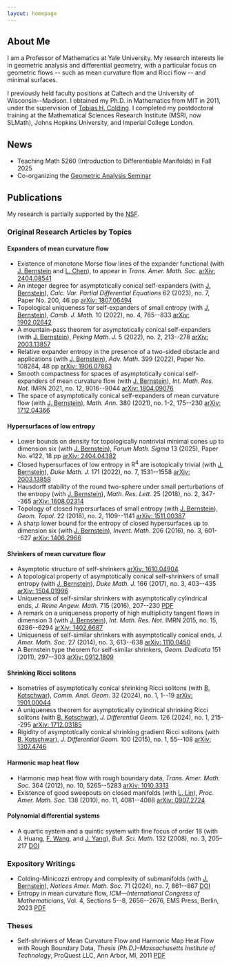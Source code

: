 ```yaml
---
layout: homepage
---
```


## About Me

I am a Professor of Mathematics at Yale University. 
My research interests lie in geometric analysis and differential geometry, with a particular focus on geometric flows -- such as mean curvature flow and Ricci flow -- and minimal surfaces.

I previously held faculty positions at Caltech and the University of Wisconsin--Madison. 
I obtained my Ph.D. in Mathematics from MIT in 2011, under the supervision of [Tobias H. Colding](https://math.mit.edu/directory/profile.html?pid=50).
I completed my postdoctoral training at the Mathematical Sciences Research Institute (MSRI, now SLMath), Johns Hopkins University, and Imperial College London.

## News

- Teaching Math 5260 (Introduction to Differentiable Manifolds) in Fall 2025
- Co-organizing the [Geometric Analysis Seminar](https://sites.google.com/view/xinrui-zhao/yale-geometric-analysis-seminar/)

## Publications

My research is partially supported by the [NSF](https://www.nsf.gov).

### Original Research Articles by Topics

#### Expanders of mean curvature flow

- Existence of monotone Morse flow lines of the expander functional (with [J. Bernstein](https://mathematics.jhu.edu/directory/jacob-bernstein/) and [L. Chen](https://sites.google.com/utk.edu/lchen63/)), to appear in *Trans. Amer. Math. Soc.* [arXiv: 2404.08541](https://arxiv.org/abs/2404.08541)
- An integer degree for asymptotically conical self-expanders (with [J. Bernstein](https://mathematics.jhu.edu/directory/jacob-bernstein/)), *Calc. Var. Partial Differential Equations* 62 (2023), no. 7, Paper No. 200, 46 pp [arXiv: 1807.06494](https://arxiv.org/abs/1807.06494)
- Topological uniqueness for self-expanders of small entropy (with [J. Bernstein](https://mathematics.jhu.edu/directory/jacob-bernstein/)), *Camb. J. Math.* 10 (2022), no. 4, 785--833 [arXiv: 1902.02642](https://arxiv.org/abs/1902.02642)
- A mountain-pass theorem for asymptotically conical self-expanders (with [J. Bernstein](https://mathematics.jhu.edu/directory/jacob-bernstein/)), *Peking Math. J.* 5 (2022), no. 2, 213--278 [arXiv: 2003.13857](https://arxiv.org/abs/2003.13857)
- Relative expander entropy in the presence of a two-sided obstacle and applications (with [J. Bernstein](https://mathematics.jhu.edu/directory/jacob-bernstein/)), *Adv. Math.* 399 (2022), Paper No. 108284, 48 pp [arXiv: 1906.07863](https://arxiv.org/abs/1906.07863)
- Smooth compactness for spaces of asymptotically conical self-expanders of mean curvature flow (with [J. Bernstein](https://mathematics.jhu.edu/directory/jacob-bernstein/)), *Int. Math. Res. Not.* IMRN 2021, no. 12, 9016--9044 [arXiv: 1804.09076](https://arxiv.org/abs/1804.09076)
- The space of asymptotically conical self-expanders of mean curvature flow (with [J. Bernstein](https://mathematics.jhu.edu/directory/jacob-bernstein/)), *Math. Ann.* 380 (2021), no. 1-2, 175--230 [arXiv: 1712.04366](https://arxiv.org/abs/1712.04366)

#### Hypersurfaces of low entropy

- Lower bounds on density for topologically nontrivial minimal cones up to dimension six (with [J. Bernstein](https://mathematics.jhu.edu/directory/jacob-bernstein/)), *Forum Math. Sigma* 13 (2025), Paper No. e122, 18 pp [arXiv: 2404.04382](https://arxiv.org/abs/2404.04382)
- Closed hypersurfaces of low entropy in R<sup>4</sup> are isotopically trivial (with [J. Bernstein](https://mathematics.jhu.edu/directory/jacob-bernstein/)), *Duke Math. J.* 171 (2022), no. 7, 1531--1558 [arXiv: 2003.13858](https://arxiv.org/abs/2003.13858)
- Hausdorff stability of the round two-sphere under small perturbations of the entropy (with [J. Bernstein](https://mathematics.jhu.edu/directory/jacob-bernstein/)), *Math. Res. Lett.* 25 (2018), no. 2, 347--365 [arXiv: 1608.02314](https://arxiv.org/abs/1608.02314)
- Topology of closed hypersurfaces of small entropy (with [J. Bernstein](https://mathematics.jhu.edu/directory/jacob-bernstein/)), *Geom. Topol.* 22 (2018), no. 2, 1109--1141 [arXiv: 1511.00387](https://arxiv.org/abs/1511.00387)
- A sharp lower bound for the entropy of closed hypersurfaces up to dimension six (with [J. Bernstein](https://mathematics.jhu.edu/directory/jacob-bernstein/)), *Invent. Math.* 206 (2016), no. 3, 601--627 [arXiv: 1406.2966](https://arxiv.org/abs/1406.2966)

#### Shrinkers of mean curvature flow

- Asymptotic structure of self-shrinkers [arXiv: 1610.04904](https://arxiv.org/abs/1610.04904)
- A topological property of asymptotically conical self-shrinkers of small entropy (with [J. Bernstein](https://mathematics.jhu.edu/directory/jacob-bernstein/)), *Duke Math. J.* 166 (2017), no. 3, 403--435 [arXiv: 1504.01996](https://arxiv.org/abs/1504.01996)
- Uniqueness of self-similar shrinkers with asymptotically cylindrical ends, *J. Reine Angew. Math.* 715 (2016), 207--230 [PDF](assets/files/UniqueCylinder_F.pdf)
- A remark on a uniqueness property of high multiplicity tangent flows in dimension 3 (with [J. Bernstein](https://mathematics.jhu.edu/directory/jacob-bernstein/)), *Int. Math. Res. Not.* IMRN 2015, no. 15, 6286--6294 [arXiv: 1402.6687](https://arxiv.org/abs/1402.6687)
- Uniqueness of self-similar shrinkers with asymptotically conical ends, *J. Amer. Math. Soc.* 27 (2014), no. 3, 613--638 [arXiv: 1110.0450](https://arxiv.org/abs/1110.0450)
- A Bernstein type theorem for self-similar shrinkers, *Geom. Dedicata* 151 (2011), 297--303 [arXiv: 0912.1809](https://arxiv.org/abs/0912.1809)

#### Shrinking Ricci solitons

- Isometries of asymptotically conical shrinking Ricci solitons (with [B. Kotschwar](https://search.asu.edu/profile/1797093)), *Comm. Anal. Geom.* 32 (2024), no. 1, 1--19 [arXiv: 1901.00044](https://arxiv.org/abs/1901.00044)
- A uniqueness theorem for asymptotically cylindrical shrinking Ricci solitons (with [B. Kotschwar](https://search.asu.edu/profile/1797093)), *J. Differential Geom.* 126 (2024), no. 1, 215--295 [arXiv: 1712.03185](https://arxiv.org/abs/1712.03185)
- Rigidity of asymptotically conical shrinking gradient Ricci solitons (with [B. Kotschwar](https://search.asu.edu/profile/1797093)), *J. Differential Geom.* 100 (2015), no. 1, 55--108 [arXiv: 1307.4746](https://arxiv.org/abs/1307.4746)

#### Harmonic map heat flow

- Harmonic map heat flow with rough boundary data, *Trans. Amer. Math. Soc.* 364 (2012), no. 10, 5265--5283 [arXiv: 1010.3313](https://arxiv.org/abs/1010.3313)
- Existence of good sweepouts on closed manifolds (with [L. Lin](https://lzlin.sites.ucsc.edu)), *Proc. Amer. Math. Soc.* 138 (2010), no. 11, 4081--4088 [arXiv: 0907.2724](https://arxiv.org/abs/0907.2724)

#### Polynomial differential systems

- A quartic system and a quintic system with fine focus of order 18 (with J. Huang, [F. Wang](https://math.sjtu.edu.cn/Default/teachershow/tags/MDAwMDAwMDAwMLKIfpg), and [J. Yang](https://www.math.pku.edu.cn/jsdw/js_20180628175159671361/y_20180628175159671361/69983.htm)), *Bull. Sci. Math.* 132 (2008), no. 3, 205–217 [DOI](https://doi.org/10.1016/j.bulsci.2006.12.006)

### Expository Writings

- Colding-Minicozzi entropy and complexity of submanifolds (with [J. Bernstein](https://mathematics.jhu.edu/directory/jacob-bernstein/)), *Notices Amer. Math. Soc.* 71 (2024), no. 7, 861--867 [DOI](https://doi.org/10.1090/noti2978)
- Entropy in mean curvature flow, *ICM—International Congress of Mathematicians*, Vol. 4, Sections 5--8, 2656--2676, EMS Press, Berlin, 2023 [PDF](https://ems.press/content/book-chapter-files/33218?nt=1)

### Theses

- Self-shrinkers of Mean Curvature Flow and Harmonic Map Heat Flow with Rough Boundary Data, *Thesis (Ph.D.)–Massachusetts Institute of Technology*, ProQuest LLC, Ann Arbor, MI, 2011 [PDF](https://dspace.mit.edu/bitstream/handle/1721.1/67817/768002313-MIT.pdf?sequence=2&isAllowed=y)






